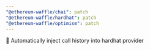```yaml
---
"@ethereum-waffle/chai": patch
"@ethereum-waffle/hardhat": patch
"@ethereum-waffle/optimism": patch
---
```


🦷 Automatically inject call history into hardhat provider
